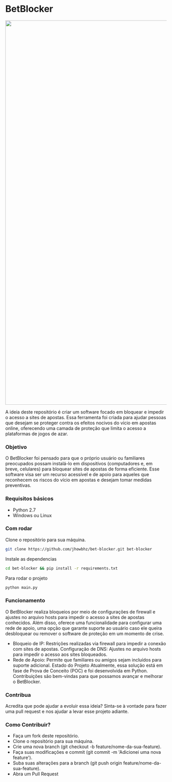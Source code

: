 # BetBlocker

<p align="center">
  <img src="https://github.com/user-attachments/assets/7efbc8f9-8fe4-429e-8bae-1c6efa3a4453" alt="screen-home" width="1200">
</p>

A ideia deste repositório é criar um software focado em bloquear e impedir o acesso a sites de apostas. Essa ferramenta foi criada para ajudar pessoas que desejam se proteger contra os efeitos nocivos do vício em apostas online, oferecendo uma camada de proteção que limita o acesso a plataformas de jogos de azar.

### Objetivo
O BetBlocker foi pensado para que o próprio usuário ou familiares preocupados possam instalá-lo em dispositivos (computadores e, em breve, celulares) para bloquear sites de apostas de forma eficiente. Esse software visa ser um recurso acessível e de apoio para aqueles que reconhecem os riscos do vício em apostas e desejam tomar medidas preventivas.

### Requisitos básicos
- Python 2.7
- Windows ou Linux

### Com rodar
Clone o repositório para sua máquina.

```bash
git clone https://github.com/jhowbhz/bet-blocker.git bet-blocker
```

Instale as dependencias
```bash
cd bet-blocker && pip install -r requirements.txt
```

Para rodar o projeto
```bash
python main.py
```

### Funcionamento
O BetBlocker realiza bloqueios por meio de configurações de firewall e ajustes no arquivo hosts para impedir o acesso a sites de apostas conhecidos. Além disso, oferece uma funcionalidade para configurar uma rede de apoio, uma opção que garante suporte ao usuário caso ele queira desbloquear ou remover o software de proteção em um momento de crise.

- Bloqueio de IP: Restrições realizadas via firewall para impedir a conexão com sites de apostas.
Configuração de DNS: Ajustes no arquivo hosts para impedir o acesso aos sites bloqueados.
- Rede de Apoio: Permite que familiares ou amigos sejam incluídos para suporte adicional.
Estado do Projeto
Atualmente, essa solução está em fase de Prova de Conceito (POC) e foi desenvolvida em Python. Contribuições são bem-vindas para que possamos avançar e melhorar o BetBlocker.

### Contribua
Acredita que pode ajudar a evoluir essa ideia? Sinta-se à vontade para fazer uma pull request e nos ajudar a levar esse projeto adiante.

### Como Contribuir?
- Faça um fork deste repositório.
- Clone o repositório para sua máquina.
- Crie uma nova branch (git checkout -b feature/nome-da-sua-feature).
- Faça suas modificações e commit (git commit -m 'Adicionei uma nova feature').
- Suba suas alterações para a branch (git push origin feature/nome-da-sua-feature).
- Abra um Pull Request
